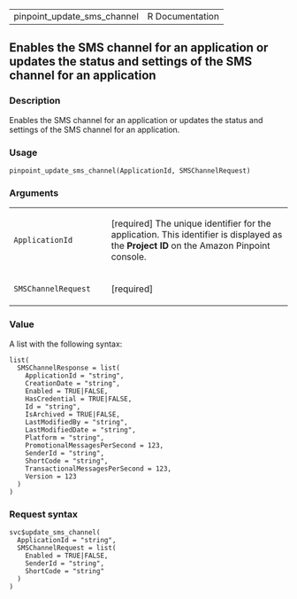 <table style="width: 100%;">
<tbody>
<tr class="odd">
<td>pinpoint_update_sms_channel</td>
<td style="text-align: right;">R Documentation</td>
</tr>
</tbody>
</table>

## Enables the SMS channel for an application or updates the status and settings of the SMS channel for an application

### Description

Enables the SMS channel for an application or updates the status and
settings of the SMS channel for an application.

### Usage

    pinpoint_update_sms_channel(ApplicationId, SMSChannelRequest)

### Arguments

<table>
<colgroup>
<col style="width: 35%" />
<col style="width: 65%" />
</colgroup>
<tbody>
<tr class="odd">
<td><code
id="pinpoint_update_sms_channel_:_ApplicationId">ApplicationId</code></td>
<td><p>[required] The unique identifier for the application. This
identifier is displayed as the <strong>Project ID</strong> on the Amazon
Pinpoint console.</p></td>
</tr>
<tr class="even">
<td><code
id="pinpoint_update_sms_channel_:_SMSChannelRequest">SMSChannelRequest</code></td>
<td><p>[required]</p></td>
</tr>
</tbody>
</table>

### Value

A list with the following syntax:

    list(
      SMSChannelResponse = list(
        ApplicationId = "string",
        CreationDate = "string",
        Enabled = TRUE|FALSE,
        HasCredential = TRUE|FALSE,
        Id = "string",
        IsArchived = TRUE|FALSE,
        LastModifiedBy = "string",
        LastModifiedDate = "string",
        Platform = "string",
        PromotionalMessagesPerSecond = 123,
        SenderId = "string",
        ShortCode = "string",
        TransactionalMessagesPerSecond = 123,
        Version = 123
      )
    )

### Request syntax

    svc$update_sms_channel(
      ApplicationId = "string",
      SMSChannelRequest = list(
        Enabled = TRUE|FALSE,
        SenderId = "string",
        ShortCode = "string"
      )
    )

